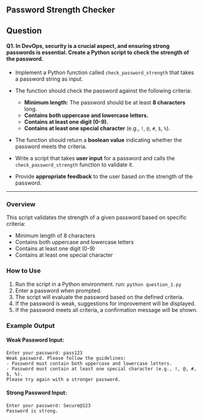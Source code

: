 ## Password Strength Checker

## Question

#### Q1. In DevOps, security is a crucial aspect, and ensuring strong passwords is essential. Create a Python script to check the strength of the password.

- Implement a Python function called `check_password_strength` that takes a password string as input.

- The function should check the password against the following criteria:

  - **Minimum length:** The password should be at least **8 characters** long.
  - **Contains both uppercase and lowercase letters.**
  - **Contains at least one digit (0-9).**
  - **Contains at least one special character** (e.g., `!`, `@`, `#`, `$`, `%`).

- The function should return a **boolean value** indicating whether the password meets the criteria.

- Write a script that takes **user input** for a password and calls the `check_password_strength` function to validate it.

- Provide **appropriate feedback** to the user based on the strength of the password.
---

### Overview
This script validates the strength of a given password based on specific criteria:
- Minimum length of 8 characters
- Contains both uppercase and lowercase letters
- Contains at least one digit (0-9)
- Contains at least one special character

### How to Use
1. Run the script in a Python environment.
 run: ```python question_1.py```
2. Enter a password when prompted.
3. The script will evaluate the password based on the defined criteria.
4. If the password is weak, suggestions for improvement will be displayed.
5. If the password meets all criteria, a confirmation message will be shown.

### Example Output
#### Weak Password Input:
```
Enter your password: pass123
Weak password. Please follow the guidelines:
- Password must contain both uppercase and lowercase letters.
- Password must contain at least one special character (e.g., !, @, #, $, %).
Please try again with a stronger password.
```

#### Strong Password Input:
```
Enter your password: Secure@123
Password is strong.
